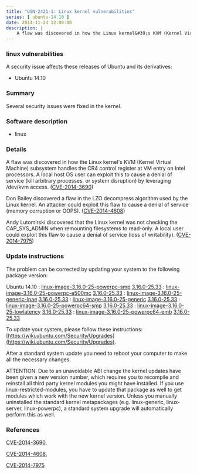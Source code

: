 ```yaml
---
title: "USN-2421-1: Linux kernel vulnerabilities"
series: [ ubuntu-14.10 ]
date: 2014-11-24 12:00:00
description: |
    A flaw was discovered in how the Linux kernel&#39;s KVM (Kernel Virtual Machine) subsystem handles the CR4 control register at VM entry on Intel processors. A local host OS user can exploit this to cause a denial of service (kill arbitrary processes, or system disruption) by leveraging /dev/kvm access. ([CVE-2014-3690](http://people.ubuntu.com/~ubuntu-security/cve/CVE-2014-3690))
--- 
```

 
### linux vulnerabilities

A security issue affects these releases of Ubuntu and its derivatives:

* Ubuntu 14.10

### Summary

Several security issues were fixed in the kernel. 

### Software description

* linux 

### Details

A flaw was discovered in how the Linux kernel&#39;s KVM (Kernel Virtual Machine) subsystem handles the CR4 control register at VM entry on Intel processors. A local host OS user can exploit this to cause a denial of service (kill arbitrary processes, or system disruption) by leveraging /dev/kvm access. ([CVE-2014-3690](http://people.ubuntu.com/~ubuntu-security/cve/CVE-2014-3690))

Don Bailey discovered a flaw in the LZO decompress algorithm used by the Linux kernel. An attacker could exploit this flaw to cause a denial of service (memory corruption or OOPS). ([CVE-2014-4608](http://people.ubuntu.com/~ubuntu-security/cve/CVE-2014-4608))

Andy Lutomirski discovered that the Linux kernel was not checking the CAP_SYS_ADMIN when remounting filesystems to read-only. A local user could exploit this flaw to cause a denial of service (loss of writability). ([CVE-2014-7975](http://people.ubuntu.com/~ubuntu-security/cve/CVE-2014-7975)) 

### Update instructions

The problem can be corrected by updating your system to the following package version:

Ubuntu 14.10
 : [linux-image-3.16.0-25-powerpc-smp](https://launchpad.net/ubuntu/+source/linux) <span> [3.16.0-25.33](https://launchpad.net/ubuntu/+source/linux/3.16.0-25.33) </span> 
 : [linux-image-3.16.0-25-powerpc-e500mc](https://launchpad.net/ubuntu/+source/linux) <span> [3.16.0-25.33](https://launchpad.net/ubuntu/+source/linux/3.16.0-25.33) </span> 
 : [linux-image-3.16.0-25-generic-lpae](https://launchpad.net/ubuntu/+source/linux) <span> [3.16.0-25.33](https://launchpad.net/ubuntu/+source/linux/3.16.0-25.33) </span> 
 : [linux-image-3.16.0-25-generic](https://launchpad.net/ubuntu/+source/linux) <span> [3.16.0-25.33](https://launchpad.net/ubuntu/+source/linux/3.16.0-25.33) </span> 
 : [linux-image-3.16.0-25-powerpc64-smp](https://launchpad.net/ubuntu/+source/linux) <span> [3.16.0-25.33](https://launchpad.net/ubuntu/+source/linux/3.16.0-25.33) </span> 
 : [linux-image-3.16.0-25-lowlatency](https://launchpad.net/ubuntu/+source/linux) <span> [3.16.0-25.33](https://launchpad.net/ubuntu/+source/linux/3.16.0-25.33) </span> 
 : [linux-image-3.16.0-25-powerpc64-emb](https://launchpad.net/ubuntu/+source/linux) <span> [3.16.0-25.33](https://launchpad.net/ubuntu/+source/linux/3.16.0-25.33) </span> 

To update your system, please follow these instructions: [https://wiki.ubuntu.com/Security/Upgrades](https://wiki.ubuntu.com/Security/Upgrades).

After a standard system update you need to reboot your computer to make all the necessary changes.

ATTENTION: Due to an unavoidable ABI change the kernel updates have been given a new version number, which requires you to recompile and reinstall all third party kernel modules you might have installed. If you use linux-restricted-modules, you have to update that package as well to get modules which work with the new kernel version. Unless you manually uninstalled the standard kernel metapackages (e.g. linux-generic, linux-server, linux-powerpc), a standard system upgrade will automatically perform this as well. 

### References

 [CVE-2014-3690](http://people.ubuntu.com/~ubuntu-security/cve/CVE-2014-3690), 

 [CVE-2014-4608](http://people.ubuntu.com/~ubuntu-security/cve/CVE-2014-4608), 

 [CVE-2014-7975](http://people.ubuntu.com/~ubuntu-security/cve/CVE-2014-7975)
 
